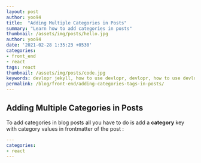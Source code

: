 ```yaml
---
layout: post
author: yoo94
title:  "Adding Multiple Categories in Posts"
summary: "Learn how to add categories in posts"
thumbnail: /assets/img/posts/hello.jpg
author: yoo94
date: '2021-02-28 1:35:23 +0530'
categories:
- front_end
- react
tags: react
thumbnail: /assets/img/posts/code.jpg
keywords: devlopr jekyll, how to use devlopr, devlopr, how to use devlopr-jekyll, devlopr-jekyll tutorial, best jekyll themes, multi categories and tags
permalink: /blog/front-end/adding-categories-tags-in-posts/
---
```


## Adding Multiple Categories in Posts

To add categories in blog posts all you have to do is add a **category** key with category values in frontmatter of the post :

```yml
---
categories:
- react
---
